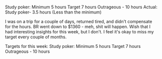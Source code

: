 Study poker: Minimum 5 hours  Target 7 hours  Outrageous - 10 hours
Actual: Study poker- 3.5  hours (Less than the minimum)

I was on a trip for a couple of days, returned tired, and didn't compensate for the hours.
BR went down to $1360 - meh, shit will happen. Wish that I had interesting insights for this week, but I don't. I feel it's okay to miss my target every couple of months.

Targets for this week:
Study poker: Minimum 5 hours  Target 7 hours  Outrageous - 10 hours

